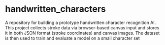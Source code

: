 # handwritten_characters
A repository for building a prototype handwritten character recognition AI. This project collects stroke data via browser-based canvas input and stores it in both JSON format (stroke coordinates) and canvas images. The dataset is then used to train and evaluate a model on a small character set
